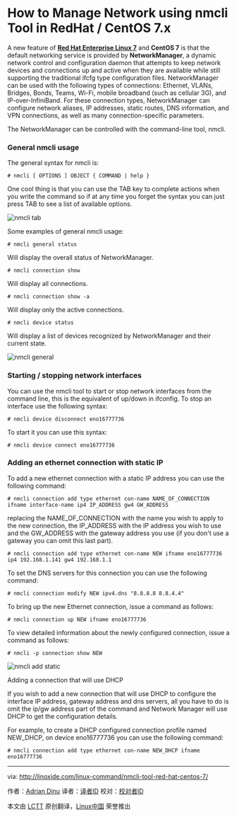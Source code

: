 How to Manage Network using nmcli Tool in RedHat / CentOS 7.x
================================================================================
A new feature of [**Red Hat Enterprise Linux 7**][1] and **CentOS 7** is that the default networking service is provided by **NetworkManager**, a dynamic network control and configuration daemon that attempts to keep network devices and connections up and active when they are available while still supporting the traditional ifcfg type configuration files. NetworkManager can be used with the following types of connections: Ethernet, VLANs, Bridges, Bonds, Teams, Wi-Fi, mobile broadband (such as cellular 3G), and IP-over-InfiniBand. For these connection types, NetworkManager can configure network aliases, IP addresses, static routes, DNS information, and VPN connections, as well as many connection-specific parameters.

The NetworkManager can be controlled with the command-line tool, nmcli.

### General nmcli usage ###

The general syntax for nmcli is:

    # nmcli [ OPTIONS ] OBJECT { COMMAND | help }

One cool thing is that you can use the TAB key to complete actions when you write the command so if at any time you forget the syntax you can just press TAB to see a list of available options.

![nmcli tab](http://blog.linoxide.com/wp-content/uploads/2014/12/nmcli-tab.jpg)

Some examples of general nmcli usage:

    # nmcli general status

Will display the overall status of NetworkManager.

    # nmcli connection show

Will display all connections.

    # nmcli connection show -a

Will display only the active connections.

    # nmcli device status

Will display a list of devices recognized by NetworkManager and their current state.

![nmcli general](http://blog.linoxide.com/wp-content/uploads/2014/12/nmcli-gneral.jpg)

### Starting / stopping network interfaces ###

You can use the nmcli tool to start or stop network interfaces from the command line, this is the equivalent of up/down in ifconfig.
To stop an interface use the following syntax:

    # nmcli device disconnect eno16777736

To start it you can use this syntax:

    # nmcli device connect eno16777736

### Adding an ethernet connection with static IP ###

To add a new ethernet connection with a static IP address you can use the following command:

    # nmcli connection add type ethernet con-name NAME_OF_CONNECTION ifname interface-name ip4 IP_ADDRESS gw4 GW_ADDRESS

replacing the NAME_OF_CONNECTION with the name you wish to apply to the new connection, the IP_ADDRESS with the IP address you wish to use and the GW_ADDRESS with the gateway address you use (if you don't use a gateway you can omit this last part).

    # nmcli connection add type ethernet con-name NEW ifname eno16777736 ip4 192.168.1.141 gw4 192.168.1.1

To set the DNS servers for this connection you can use the following command:

    # nmcli connection modify NEW ipv4.dns "8.8.8.8 8.8.4.4"

To bring up the new Ethernet connection, issue a command as follows:

    # nmcli connection up NEW ifname eno16777736

To view detailed information about the newly configured connection, issue a command as follows:

    # nmcli -p connection show NEW

![nmcli add static](http://blog.linoxide.com/wp-content/uploads/2014/12/nmcli-add-static.jpg)

Adding a connection that will use DHCP

If you wish to add a new connection that will use DHCP to configure the interface IP address, gateway address and dns servers, all you have to do is omit the ip/gw address part of the command and Network Manager will use DHCP to get the configuration details.

For example, to create a DHCP configured connection profile named NEW_DHCP, on device
eno16777736 you can use the following command:

    # nmcli connection add type ethernet con-name NEW_DHCP ifname eno16777736

--------------------------------------------------------------------------------

via: http://linoxide.com/linux-command/nmcli-tool-red-hat-centos-7/

作者：[Adrian Dinu][a]
译者：[译者ID](https://github.com/译者ID)
校对：[校对者ID](https://github.com/校对者ID)

本文由 [LCTT](https://github.com/LCTT/TranslateProject) 原创翻译，[Linux中国](http://linux.cn/) 荣誉推出

[a]:http://linoxide.com/author/adriand/
[1]:https://access.redhat.com/documentation/en-US/Red_Hat_Enterprise_Linux/7/html/7.0_Release_Notes/